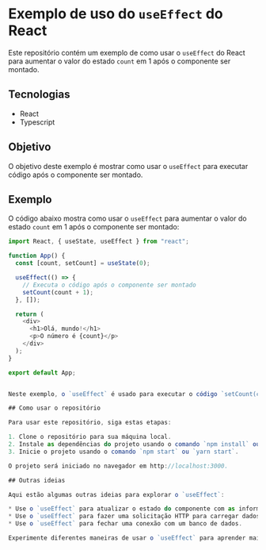 # Exemplo de uso do `useEffect` do React

Este repositório contém um exemplo de como usar o `useEffect` do React para aumentar o valor do estado `count` em 1 após o componente ser montado.

## Tecnologias

* React
* Typescript

## Objetivo

O objetivo deste exemplo é mostrar como usar o `useEffect` para executar código após o componente ser montado.

## Exemplo

O código abaixo mostra como usar o `useEffect` para aumentar o valor do estado `count` em 1 após o componente ser montado:

```javascript
import React, { useState, useEffect } from "react";

function App() {
  const [count, setCount] = useState(0);

  useEffect(() => {
    // Executa o código após o componente ser montado
    setCount(count + 1);
  }, []);

  return (
    <div>
      <h1>Olá, mundo!</h1>
      <p>O número é {count}</p>
    </div>
  );
}

export default App;


Neste exemplo, o `useEffect` é usado para executar o código `setCount(count + 1)` após o componente ser montado. O código `setCount(count + 1)` aumenta o valor do estado `count` em 1.

## Como usar o repositório

Para usar este repositório, siga estas etapas:

1. Clone o repositório para sua máquina local.
2. Instale as dependências do projeto usando o comando `npm install` ou `yarn install`.
3. Inicie o projeto usando o comando `npm start` ou `yarn start`.

O projeto será iniciado no navegador em http://localhost:3000.

## Outras ideias

Aqui estão algumas outras ideias para explorar o `useEffect`:

* Use o `useEffect` para atualizar o estado do componente com as informações do usuário de uma API.
* Use o `useEffect` para fazer uma solicitação HTTP para carregar dados de um servidor.
* Use o `useEffect` para fechar uma conexão com um banco de dados.

Experimente diferentes maneiras de usar o `useEffect` para aprender mais sobre essa ferramenta poderosa.

